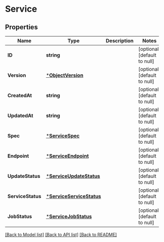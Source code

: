# Service

## Properties
Name | Type | Description | Notes
------------ | ------------- | ------------- | -------------
**ID** | **string** |  | [optional] [default to null]
**Version** | [***ObjectVersion**](ObjectVersion.md) |  | [optional] [default to null]
**CreatedAt** | **string** |  | [optional] [default to null]
**UpdatedAt** | **string** |  | [optional] [default to null]
**Spec** | [***ServiceSpec**](ServiceSpec.md) |  | [optional] [default to null]
**Endpoint** | [***ServiceEndpoint**](Service_Endpoint.md) |  | [optional] [default to null]
**UpdateStatus** | [***ServiceUpdateStatus**](Service_UpdateStatus.md) |  | [optional] [default to null]
**ServiceStatus** | [***ServiceServiceStatus**](Service_ServiceStatus.md) |  | [optional] [default to null]
**JobStatus** | [***ServiceJobStatus**](Service_JobStatus.md) |  | [optional] [default to null]

[[Back to Model list]](../README.md#documentation-for-models) [[Back to API list]](../README.md#documentation-for-api-endpoints) [[Back to README]](../README.md)



